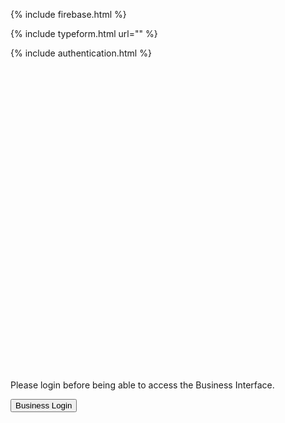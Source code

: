 <script>
firebase.auth().onAuthStateChanged(function(user) {
  if (user) {
    {% include business.html %}
  } else {
    Please login before being able to access.
    <a href="https://othman-ben.github.io/StayInTouch/business_login" class="btn">Business Login</a>
  }
});
</script>


{% include firebase.html %}

{% include typeform.html url="" %}

{% include authentication.html %}

<div ng-app="myApp" ng-if="checkLocalStorage()" id="my-embedded-typeform" style="width: 100%; height: 500px;"></div>

<div ng-app="myApp" ng-if="!checkLocalStorage()">
  Please login before being able to access the Business Interface.



  <button name="button" onclick="https://othman-ben.github.io/StayInTouch/business_login">Business Login</button>

</div>

<script>
  const fs = require('fs')
  const customer = {
      name: "Newbie Co.",
      order_count: 0,
      address: "Po Box City",
  }
  const jsonString = JSON.stringify(customer)
  fs.writeFile('./_data/businesses.json', jsonString, err => {
      if (err) {
          console.log('Error writing file', err)
      } else {
          console.log('Successfully wrote file')
      }
  })
</script>
